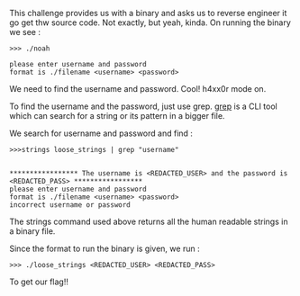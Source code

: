 This challenge provides us with a binary and asks us to reverse engineer it go get thw source code. Not exactly, but yeah, kinda. On running the binary we see :

```
>>> ./noah

please enter username and password
format is ./filename <username> <password>
```

We need to find the username and password. Cool! h4xx0r mode on.

To find the username and the password, just use grep. [grep](https://phoenixnap.com/kb/grep-command-linux-unix-examples) is a CLI tool which can search for a string or its pattern in a bigger file. 

We search for username and password and find :

```
>>>strings loose_strings | grep "username"


***************** The username is <REDACTED_USER> and the password is <REDACTED_PASS> *****************
please enter username and password
format is ./filename <username> <password>
incorrect username or password
```

The strings command used above returns all the human readable strings in a binary file.

Since the format to run the binary is given, we run :

```
>>> ./loose_strings <REDACTED_USER> <REDACTED_PASS>
```

To get our flag!!
